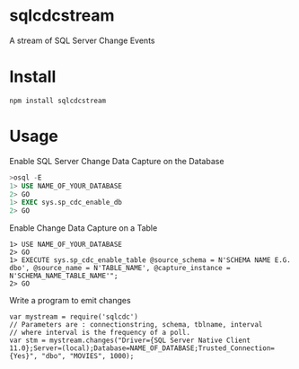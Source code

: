 sqlcdcstream
============

A stream of SQL Server Change Events

# Install 
```
npm install sqlcdcstream
```
# Usage

Enable SQL Server Change Data Capture on the Database
```sql
>osql -E 
1> USE NAME_OF_YOUR_DATABASE
2> GO
1> EXEC sys.sp_cdc_enable_db
2> GO
```

Enable Change Data Capture on a Table
```
1> USE NAME_OF_YOUR_DATABASE
2> GO
1> EXECUTE sys.sp_cdc_enable_table @source_schema = N'SCHEMA NAME E.G. dbo', @source_name = N'TABLE_NAME', @capture_instance = N'SCHEMA_NAME_TABLE_NAME'";
2> GO
```

Write a program to emit changes
```
var mystream = require('sqlcdc')
// Parameters are : connectionstring, schema, tblname, interval 
// where interval is the frequency of a poll. 
var stm = mystream.changes("Driver={SQL Server Native Client 11.0};Server=(local);Database=NAME_OF_DATABASE;Trusted_Connection={Yes}", "dbo", "MOVIES", 1000);
```




